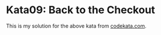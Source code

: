 # Kata09: Back to the Checkout
This is my solution for the above kata from [codekata.com](http://codekata.com/kata/kata09-back-to-the-checkout/).


